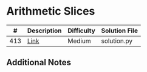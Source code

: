 # Arithmetic Slices
|#|Description|Difficulty|Solution File|
|-|-|-|-|
|413|[Link](https://leetcode.com/problems/arithmetic-slices/)|Medium|solution.py|

## Additional Notes
